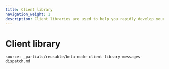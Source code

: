 ```yaml
---
title: Client library
navigation_weight: 1
description: Client libraries are used to help you rapidly develop your messaging applications.
---
```


# Client library

```partial
source: _partials/reusable/beta-node-client-library-messages-dispatch.md
```

